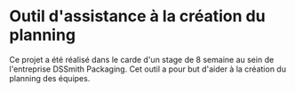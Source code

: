 # Outil d'assistance à la création du planning



Ce projet a été réalisé dans le carde d'un stage de 8 semaine au sein de l'entreprise DSSmith Packaging. Cet outil a pour but d'aider à la création du planning des équipes. 